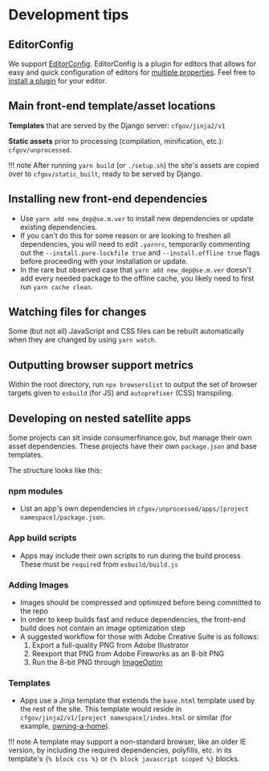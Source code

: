 # Development tips

## EditorConfig
We support [EditorConfig](https://editorconfig.org/). EditorConfig is a plugin for editors
that allows for easy and quick configuration of editors for
[multiple properties](https://github.com/editorconfig/editorconfig/wiki/EditorConfig-Properties).
Feel free to [install a plugin](https://editorconfig.org/#download) for your editor.


## Main front-end template/asset locations

**Templates** that are served by the Django server: `cfgov/jinja2/v1`

**Static assets** prior to processing (compilation, minification, etc.):
`cfgov/unprocessed`.

!!! note
    After running `yarn build` (or `./setup.sh`) the site's assets are copied over to `cfgov/static_built`,
    ready to be served by Django.


## Installing new front-end dependencies

- Use `yarn add new_dep@se.m.ver` to install new dependencies
  or update existing dependencies.
- If you can't do this for some reason or are looking to freshen all dependencies,
  you will need to edit `.yarnrc`, temporarily commenting out the `--install.pure-lockfile true`
  and `--install.offline true` flags before proceeding with your installation or update.
- In the rare but observed case that `yarn add new_dep@se.m.ver` doesn't add
  every needed package to the offline cache, you likely need to first run
  `yarn cache clean`.

## Watching files for changes

Some (but not all) JavaScript and CSS files can be rebuilt automatically when they are changed by using `yarn watch`.

## Outputting browser support metrics

Within the root directory, run `npx browserslist` to output the set of browser
targets given to `esbuild` (for JS) and `autoprefixer` (CSS) transpiling.

## Developing on nested satellite apps

Some projects can sit inside consumerfinance.gov, but manage their own asset
dependencies. These projects have their own `package.json` and base templates.

The structure looks like this:

### npm modules
- List an app's own dependencies in
  `cfgov/unprocessed/apps/[project namespace]/package.json`.

### App build scripts
- Apps may include their own scripts to run during the build process
  These must be `require`d from `esbuild/build.js`

### Adding Images
- Images should be compressed and optimized before being committed to the repo
- In order to keep builds fast and reduce dependencies, the front-end build does not contain an image optimization step
- A suggested workflow for those with Adobe Creative Suite is as follows:
  1. Export a full-quality PNG from Adobe Illustrator
  1. Reexport that PNG from Adobe Fireworks as an 8-bit PNG
  1. Run the 8-bit PNG through [ImageOptim](https://imageoptim.com)

### Templates
- Apps use a Jinja template that extends the `base.html`
  template used by the rest of the site.
  This template would reside in `cfgov/jinja2/v1/[project namespace]/index.html`
  or similar (for example, [owning-a-home](https://github.com/cfpb/consumerfinance.gov/blob/main/cfgov/jinja2/v1/owning-a-home/explore-rates/index.html)).

!!! note
    A template may support a non-standard browser, like an older IE version,
    by including the required dependencies, polyfills, etc. in its
    template's `{% block css %}` or `{% block javascript scoped %}` blocks.
